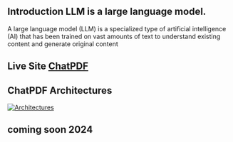 ## Introduction LLM is a large language model.

A large language model (LLM) is a specialized type of artificial intelligence (AI) that has been trained on vast amounts of text to understand existing content and generate original content

## Live Site [ChatPDF](https://smartchatpdf.vercel.app/)

## ChatPDF Architectures

[![Architectures](https://miro.medium.com/v2/resize:fit:923/1*CJzoMxqFrxrDv2UpZt23ZQ.png)](https://miro.medium.com/v2/resize:fit:923/1*CJzoMxqFrxrDv2UpZt23ZQ.png)

## coming  soon 2024
